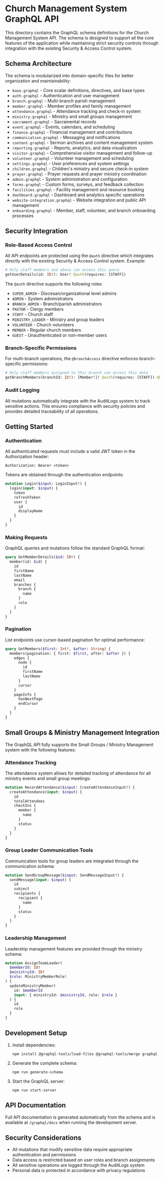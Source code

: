 # Church Management System GraphQL API

This directory contains the GraphQL schema definitions for the Church Management System API. The schema is designed to support all the core features of the application while maintaining strict security controls through integration with the existing Security & Access Control system.

## Schema Architecture

The schema is modularized into domain-specific files for better organization and maintainability:

- `base.graphql` - Core scalar definitions, directives, and base types
- `auth.graphql` - Authentication and user management
- `branch.graphql` - Multi-branch parish management
- `member.graphql` - Member profiles and family management
- `attendance.graphql` - Attendance tracking and check-in system
- `ministry.graphql` - Ministry and small groups management
- `sacrament.graphql` - Sacramental records
- `event.graphql` - Events, calendars, and scheduling
- `finance.graphql` - Financial management and contributions
- `communication.graphql` - Messaging and notifications
- `content.graphql` - Sermon archives and content management system
- `reporting.graphql` - Reports, analytics, and data visualization
- `visitor.graphql` - Comprehensive visitor management and follow-up
- `volunteer.graphql` - Volunteer management and scheduling
- `settings.graphql` - User preferences and system settings
- `children.graphql` - Children's ministry and secure check-in system
- `prayer.graphql` - Prayer requests and prayer ministry coordination
- `admin.graphql` - System administration and configuration
- `forms.graphql` - Custom forms, surveys, and feedback collection
- `facilities.graphql` - Facility management and resource booking
- `dashboard.graphql` - Dashboard and analytics specific operations
- `website-integration.graphql` - Website integration and public API management
- `onboarding.graphql` - Member, staff, volunteer, and branch onboarding processes

## Security Integration

### Role-Based Access Control

All API endpoints are protected using the `@auth` directive which integrates directly with the existing Security & Access Control system. Example:

```graphql
# Only staff members and above can access this query
getUserDetails(id: ID!): User! @auth(requires: [STAFF])
```

The `@auth` directive supports the following roles:

- `SUPER_ADMIN` - Diocesan/organizational level admins
- `ADMIN` - System administrators
- `BRANCH_ADMIN` - Branch/parish administrators
- `PASTOR` - Clergy members
- `STAFF` - Church staff
- `MINISTRY_LEADER` - Ministry and group leaders
- `VOLUNTEER` - Church volunteers
- `MEMBER` - Regular church members
- `GUEST` - Unauthenticated or non-member users

### Branch-Specific Permissions

For multi-branch operations, the `@branchAccess` directive enforces branch-specific permissions:

```graphql
# Only staff members assigned to this branch can access this data
getBranchMembers(branchId: ID!): [Member!]! @auth(requires: [STAFF]) @branchAccess(requires: [STAFF])
```

### Audit Logging

All mutations automatically integrate with the AuditLogs system to track sensitive actions. This ensures compliance with security policies and provides detailed traceability of all operations.

## Getting Started

### Authentication

All authenticated requests must include a valid JWT token in the Authorization header:

```
Authorization: Bearer <token>
```

Tokens are obtained through the authentication endpoints:

```graphql
mutation Login($input: LoginInput!) {
  login(input: $input) {
    token
    refreshToken
    user {
      id
      displayName
    }
  }
}
```

### Making Requests

GraphQL queries and mutations follow the standard GraphQL format:

```graphql
query GetMemberDetails($id: ID!) {
  member(id: $id) {
    id
    firstName
    lastName
    email
    branches {
      branch {
        name
      }
      role
    }
  }
}
```

### Pagination

List endpoints use cursor-based pagination for optimal performance:

```graphql
query GetMembers($first: Int!, $after: String) {
  members(pagination: { first: $first, after: $after }) {
    edges {
      node {
        id
        firstName
        lastName
      }
      cursor
    }
    pageInfo {
      hasNextPage
      endCursor
    }
  }
}
```

## Small Groups & Ministry Management Integration

The GraphQL API fully supports the Small Groups / Ministry Management system with the following features:

### Attendance Tracking

The attendance system allows for detailed tracking of attendance for all ministry events and small group meetings:

```graphql
mutation RecordAttendance($input: CreateAttendanceInput!) {
  createAttendance(input: $input) {
    id
    totalAttendees
    checkIns {
      member {
        name
      }
      status
    }
  }
}
```

### Group Leader Communication Tools

Communication tools for group leaders are integrated through the communication schema:

```graphql
mutation SendGroupMessage($input: SendMessageInput!) {
  sendMessage(input: $input) {
    id
    subject
    recipients {
      recipient {
        name
      }
      status
    }
  }
}
```

### Leadership Management

Leadership management features are provided through the ministry schema:

```graphql
mutation AssignTeamLeader(
  $memberId: ID!
  $ministryId: ID!
  $role: MinistryMemberRole!
) {
  updateMinistryMember(
    id: $memberId
    input: { ministryId: $ministryId, role: $role }
  ) {
    id
    role
  }
}
```

## Development Setup

1. Install dependencies:

   ```
   npm install @graphql-tools/load-files @graphql-tools/merge graphql
   ```

2. Generate the complete schema:

   ```
   npm run generate-schema
   ```

3. Start the GraphQL server:
   ```
   npm run start-server
   ```

## API Documentation

Full API documentation is generated automatically from the schema and is available at `/graphql/docs` when running the development server.

## Security Considerations

- All mutations that modify sensitive data require appropriate authentication and permissions
- Data access is restricted based on user roles and branch assignments
- All sensitive operations are logged through the AuditLogs system
- Personal data is protected in accordance with privacy regulations
